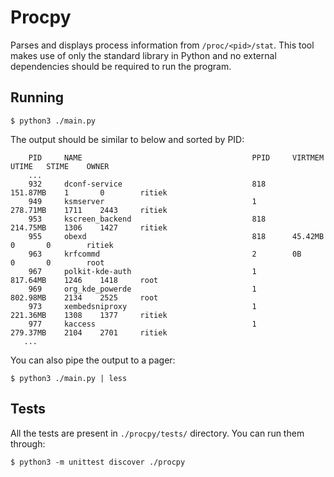 # Procpy

Parses and displays process information from `/proc/<pid>/stat`.
This tool makes use of only the standard library in Python and no external dependencies
should be required to run the program.


## Running

```
$ python3 ./main.py
```

The output should be similar to below and sorted by PID:
```
    PID     NAME                                      PPID     VIRTMEM     UTIME   STIME    OWNER
    ...
    932     dconf-service                             818      151.87MB    1       0        ritiek
    949     ksmserver                                 1        278.71MB    1711    2443     ritiek
    953     kscreen_backend                           818      214.75MB    1306    1427     ritiek
    955     obexd                                     818      45.42MB     0       0        ritiek
    963     krfcommd                                  2        0B          0       0        root
    967     polkit-kde-auth                           1        817.64MB    1246    1418     root
    969     org_kde_powerde                           1        802.98MB    2134    2525     root
    973     xembedsniproxy                            1        221.36MB    1308    1377     ritiek
    977     kaccess                                   1        279.37MB    2104    2701     ritiek
   ...
```

You can also pipe the output to a pager:

```
$ python3 ./main.py | less
```


## Tests

All the tests are present in `./procpy/tests/` directory. You can run them through:
```
$ python3 -m unittest discover ./procpy
```
